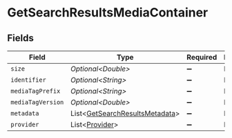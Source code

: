 # GetSearchResultsMediaContainer


## Fields

| Field                                                                                  | Type                                                                                   | Required                                                                               | Description                                                                            | Example                                                                                |
| -------------------------------------------------------------------------------------- | -------------------------------------------------------------------------------------- | -------------------------------------------------------------------------------------- | -------------------------------------------------------------------------------------- | -------------------------------------------------------------------------------------- |
| `size`                                                                                 | *Optional\<Double>*                                                                    | :heavy_minus_sign:                                                                     | N/A                                                                                    | 26                                                                                     |
| `identifier`                                                                           | *Optional\<String>*                                                                    | :heavy_minus_sign:                                                                     | N/A                                                                                    | com.plexapp.plugins.library                                                            |
| `mediaTagPrefix`                                                                       | *Optional\<String>*                                                                    | :heavy_minus_sign:                                                                     | N/A                                                                                    | /system/bundle/media/flags/                                                            |
| `mediaTagVersion`                                                                      | *Optional\<Double>*                                                                    | :heavy_minus_sign:                                                                     | N/A                                                                                    | 1680021154                                                                             |
| `metadata`                                                                             | List\<[GetSearchResultsMetadata](../../models/operations/GetSearchResultsMetadata.md)> | :heavy_minus_sign:                                                                     | N/A                                                                                    |                                                                                        |
| `provider`                                                                             | List\<[Provider](../../models/operations/Provider.md)>                                 | :heavy_minus_sign:                                                                     | N/A                                                                                    |                                                                                        |